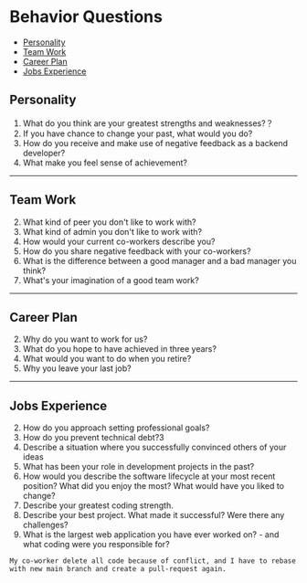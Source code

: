 # Behavior Questions
  - [Personality](#personality)
  - [Team Work](#team-work)
  - [Career Plan](#career-plan)
  - [Jobs Experience](#jobs-experience)

## Personality
1. What do you think are your greatest strengths and weaknesses?？
2. If you have chance to change your past, what would you do?
3. How do you receive and make use of negative feedback as a backend developer?
4. What make you feel sense of achievement?
---
## Team Work
2. What kind of peer you don't like to work with?
3. What kind of admin you don't like to work with?
4.  How would your current co-workers describe you? 
5.  How do you share negative feedback with your co-workers?
6.  What is the difference between a good manager and a bad manager you think?
7.  What's your imagination of a good team work?
---
## Career Plan
2. Why do you want to work for us? 
3. What do you hope to have achieved in three years?
4. What would you want to do when you retire?
5.  Why you leave your last job?
---
## Jobs Experience
2. How do you approach setting professional goals?
3. How do you prevent technical debt?3
4. Describe a situation where you successfully convinced others of your ideas
5. What has been your role in development projects in the past?
6.  How would you describe the software lifecycle at your most recent position? What did you enjoy the most? What would have you liked to change?
7.  Describe your greatest coding strength.
8.  Describe your best project. What made it successful? Were there any challenges?
9.  What is the largest web application you have ever worked on? - and what coding were you responsible for?





```
My co-worker delete all code because of conflict, and I have to rebase with new main branch and create a pull-request again.
```